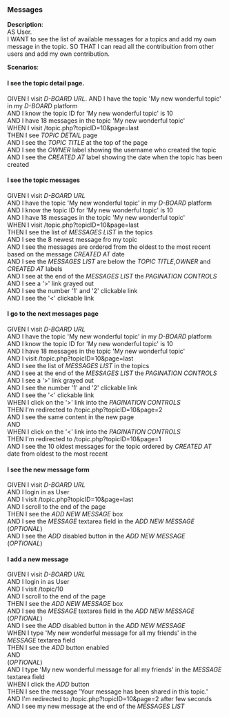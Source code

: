 ### Messages
**Description**:   
AS User.  
I WANT to see the list of available messages for a topics and add my own message in the topic. 
SO THAT I can read all the contribuition from other users and add my own contribution. 

**Scenarios**: 

#### I see the topic detail page. 
GIVEN I visit _D-BOARD URL_. 
AND I have the topic 'My new wonderful topic' in my _D-BOARD_ platform  
AND I know the topic ID for 'My new wonderful topic' is 10  
AND I have 18 messages in the topic 'My new wonderful topic'  
WHEN I visit /topic.php?topicID=10&page=last  
THEN I see _TOPIC DETAIL_ page  
AND I see the _TOPIC TITLE_ at the top of the page  
AND I see the _OWNER_ label showing the username who created the topic  
AND I see the _CREATED AT_ label showing the date when the topic has been created  


#### I see the topic messages  
GIVEN I visit _D-BOARD URL_  
AND I have the topic 'My new wonderful topic' in my _D-BOARD_ platform  
AND I know the topic ID for 'My new wonderful topic' is 10  
AND I have 18 messages in the topic 'My new wonderful topic'  
WHEN I visit /topic.php?topicID=10&page=last  
THEN I see the list of _MESSAGES LIST_ in the topics  
AND I see the 8 newest message fro my topic  
AND I see the messages are ordered from the oldest to the most recent based on the message _CREATED AT_ date  
AND I see the _MESSAGES LIST_ are below the _TOPIC TITLE_,_OWNER_ and _CREATED AT_ labels  
AND I see at the end of the _MESSAGES LIST_ the _PAGINATION CONTROLS_  
AND I see a '>' link grayed out  
AND I see the number '1' and '2' clickable link  
AND I see the '<' clickable link  


#### I go to the next messages page  
GIVEN I visit _D-BOARD URL_  
AND I have the topic 'My new wonderful topic' in my _D-BOARD_ platform  
AND I know the topic ID for 'My new wonderful topic' is 10  
AND I have 18 messages in the topic 'My new wonderful topic'  
AND I visit /topic.php?topicID=10&page=last  
AND I see the list of _MESSAGES LIST_ in the topics  
AND I see at the end of the _MESSAGES LIST_ the _PAGINATION CONTROLS_  
AND I see a '>' link grayed out  
AND I see the number '1' and '2' clickable link  
AND I see the '<' clickable link  
WHEN I click on the '>' link into the _PAGINATION CONTROLS_   
THEN I'm redirected to /topic.php?topicID=10&page=2  
AND I see the same content in the new page  
AND  
WHEN I click on the '<' link into the _PAGINATION CONTROLS_   
THEN I'm redirected to /topic.php?topicID=10&page=1  
AND I see the 10 oldest messages for the topic ordered by _CREATED AT_ date from oldest to the most recent  


#### I see the new message form  
GIVEN I visit _D-BOARD URL_  
AND I login in as User  
AND I visit /topic.php?topicID=10&page=last  
AND I scroll to the end of the page  
THEN I see the _ADD NEW MESSAGE_ box  
AND I see the _MESSAGE_ textarea field in the _ADD NEW MESSAGE_  
(_OPTIONAL_)  
AND I see the _ADD_ disabled button in the _ADD NEW MESSAGE_  
(_OPTIONAL_)  

#### I add a new message  
GIVEN I visit _D-BOARD URL_  
AND I login in as User  
AND I visit /topic/10  
AND I scroll to the end of the page  
THEN I see the _ADD NEW MESSAGE_ box  
AND I see the _MESSAGE_ textarea field in the _ADD NEW MESSAGE_  
(_OPTIONAL_)  
AND I see the _ADD_ disabled button in the _ADD NEW MESSAGE_  
WHEN I type 'My new wonderful message for all my friends' in the _MESSAGE_ textarea field  
THEN I see the _ADD_ button enabled  
AND  
(_OPTIONAL_)  
AND I type 'My new wonderful message for all my friends' in the _MESSAGE_ textarea field  
WHEN I click the _ADD_ button  
THEN I see the message 'Your message has been shared in this topic.'  
AND I'm redirected to /topic.php?topicID=10&page=2 after few seconds  
AND I see my new message at the end of the _MESSAGES LIST_  


